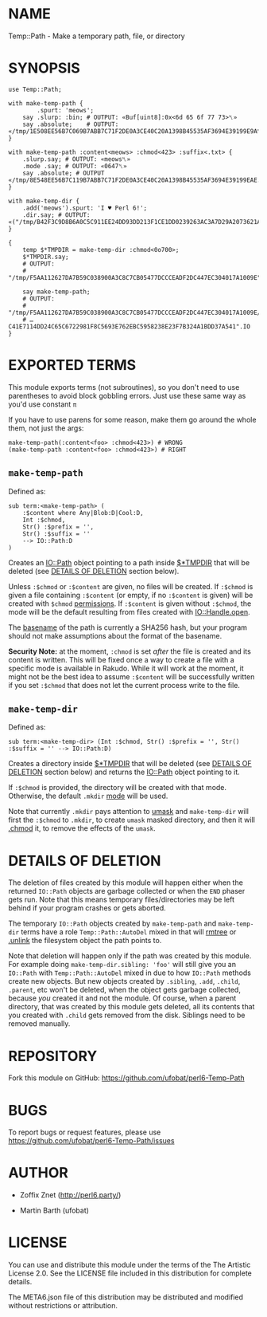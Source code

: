 NAME
====

Temp::Path - Make a temporary path, file, or directory

SYNOPSIS
========

    use Temp::Path;

    with make-temp-path {
            .spurt: 'meows';
        say .slurp: :bin; # OUTPUT: «Buf[uint8]:0x<6d 65 6f 77 73>␤»
        say .absolute;    # OUTPUT: «/tmp/1E508EE56B7C069B7ABB7C71F2DE0A3CE40C20A1398B45535AF3694E39199E9A␤»
    }

    with make-temp-path :content<meows> :chmod<423> :suffix<.txt> {
        .slurp.say; # OUTPUT: «meows␤»
        .mode .say; # OUTPUT: «0647␤»
        say .absolute; # OUTPUT «/tmp/8E548EE56B7C119B7ABB7C71F2DE0A3CE40C20A1398B45535AF3694E39199EAE.txt␤»
    }

    with make-temp-dir {
        .add('meows').spurt: 'I ♥ Perl 6!';
        .dir.say; # OUTPUT: «("/tmp/B42F3C9D8B6A0C5C911EE24DD93DD213F1CE1DD0239263AC3A7D29A2073621A5/meows".IO)␤»
    }

    {
        temp $*TMPDIR = make-temp-dir :chmod<0o700>;
        $*TMPDIR.say;
        # OUTPUT:
        # "/tmp/F5AA112627DA7B59C038900A3C8C7CB05477DCCCEADF2DC447EC304017A1009E".IO

        say make-temp-path;
        # OUTPUT:
        # "/tmp/F5AA112627DA7B59C038900A3C8C7CB05477DCCCEADF2DC447EC304017A1009E/…
        # …C41E7114DD24C65C6722981F8C5693E762EBC5958238E23F7B324A1BDD37A541".IO
    }

EXPORTED TERMS
==============

This module exports terms (not subroutines), so you don't need to use parentheses to avoid block gobbling errors. Just use these same way as you'd use constant `π`

If you have to use parens for some reason, make them go around the whole them, not just the args:

    make-temp-path(:content<foo> :chmod<423>) # WRONG
    (make-temp-path :content<foo> :chmod<423>) # RIGHT

`make-temp-path`
----------------

Defined as:

    sub term:<make-temp-path> (
        :$content where Any|Blob:D|Cool:D,
        Int :$chmod,
        Str() :$prefix = '',
        Str() :$suffix = ''
        --> IO::Path:D
    )

Creates an [IO::Path](https://docs.perl6.org/type/IO::Path) object pointing to a path inside [$*TMPDIR](https://docs.perl6.org/language/variables#index-entry-%24%2ATMPDIR) that will be deleted (see [DETAILS OF DELETION](#details-of-deletion) section below).

Unless `:$chmod` or `:$content` are given, no files will be created. If `:$chmod` is given a file containing `:$content` (or empty, if no `:$content` is given) will be created with `$chmod` [permissions](https://docs.perl6.org/type/IO::Path#method_chmod). If `:$content` is given without `:$chmod`, the mode will be the default resulting from files created with [IO::Handle.open](https://docs.perl6.org/type/IO::Handle#method_open).

The [basename](https://docs.perl6.org/type/IO::Path#method_basename) of the path is currently a SHA256 hash, but your program should not make assumptions about the format of the basename.

**Security Note:** at the moment, `:chmod` is set *after* the file is created and its content is written. This will be fixed once a way to create a file with a specific mode is available in Rakudo. While it will work at the moment, it might not be the best idea to assume `:$content` will be successfully written if you set `:$chmod` that does not let the current process write to the file.

`make-temp-dir`
---------------

Defined as:

    sub term:<make-temp-dir> (Int :$chmod, Str() :$prefix = '', Str() :$suffix = '' --> IO::Path:D)

Creates a directory inside [$*TMPDIR](https://docs.perl6.org/language/variables#index-entry-%24%2ATMPDIR) that will be deleted (see [DETAILS OF DELETION](#details-of-deletion) section below) and returns the [IO::Path](https://docs.perl6.org/type/IO::Path) object pointing to it.

If `:$chmod` is provided, the directory will be created with that mode. Otherwise, the default `.mkdir` [mode](https://docs.perl6.org/type/IO::Path#routine_mkdir) will be used.

Note that currently `.mkdir` pays attention to [umask](https://en.wikipedia.org/wiki/Umask) and `make-temp-dir` will first the `:$chmod` to `.mkdir`, to create `umask` masked directory, and then it will [.chmod](https://docs.perl6.org/type/IO::Path#method_chmod) it, to remove the effects of the `umask`.

DETAILS OF DELETION
===================

The deletion of files created by this module will happen either when the returned `IO::Path` objects are garbage collected or when the `END` phaser gets run. Note that this means temporary files/directories may be left behind if your program crashes or gets aborted.

The temporary `IO::Path` objects created by `make-temp-path` and `make-temp-dir` terms have a role `Temp::Path::AutoDel` mixed in that will [rmtree](https://github.com/labster/p6-file-directory-tree#rmtree) or [.unlink](https://docs.perl6.org/type/IO::Path#routine_unlink) the filesystem object the path points to.

Note that deletion will happen only if the path was created by this module. For example doing `make-temp-dir.sibling: 'foo'` will still give you an `IO::Path` with `Temp::Path::AutoDel` mixed in due to how `IO::Path` methods create new objects. But new objects created by `.sibling`, `.add`, `.child`, `.parent`, etc won't be deleted, when the object gets garbage collected, because *you* created it and not the module. Of course, when a parent directory, that was created by this module gets deleted, all its contents that you created with `.child` gets removed from the disk. Siblings need to be removed manually.

REPOSITORY
==========

Fork this module on GitHub: https://github.com/ufobat/perl6-Temp-Path

BUGS
====

To report bugs or request features, please use https://github.com/ufobat/perl6-Temp-Path/issues

AUTHOR
======

  * Zoffix Znet (http://perl6.party/)

  * Martin Barth (ufobat)

LICENSE
=======

You can use and distribute this module under the terms of the The Artistic License 2.0. See the LICENSE file included in this distribution for complete details.

The META6.json file of this distribution may be distributed and modified without restrictions or attribution.
